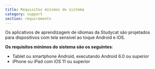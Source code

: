 ```yaml
---
title: Requisitos mínimos do sistema
category: support 
section: requirements
---
```

Os aplicativos de aprendizagem de idiomas da Studycat são projetados para dispositivos com tela sensível ao toque Android e iOS.




**Os requisitos mínimos do sistema são os seguintes**:


* Tablet ou smartphone Android, executando Android 6\.0 ou superior
* iPhone ou iPad com iOS 11 ou superior
